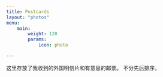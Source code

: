 ```yaml
---
title: Postcards
layout: "photos"
menu:
    main:
        weight: 120
        params:
            icon: photo

---
```

这里存放了我收到的外国明信片和有意思的邮票。
不分先后排序。


